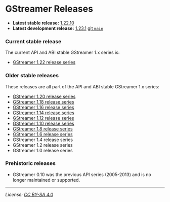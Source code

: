 # GStreamer Releases

- **Latest stable release:** [1.22.10][latest-stable]
- **Latest development release:** [1.23.1][1.23.1] [git `main`][latest-devel]

[latest-stable]: https://gstreamer.freedesktop.org/releases/1.22/#1.22.10
[latest-devel]: https://gitlab.freedesktop.org/gstreamer/gstreamer/
[1.23.1]: https://discourse.gstreamer.org/t/gstreamer-1-23-1-unstable-development-release/948

### Current stable release

The current API and ABI stable GStreamer 1.x series is:

- [GStreamer 1.22 release series](https://gstreamer.freedesktop.org/releases/1.22/)

### Older stable releases

These releases are all part of the API and ABI stable GStreamer 1.x series:

- [GStreamer 1.20 release series](https://gstreamer.freedesktop.org/releases/1.20/)
- [GStreamer 1.18 release series](https://gstreamer.freedesktop.org/releases/1.18/)
- [GStreamer 1.16 release series](https://gstreamer.freedesktop.org/releases/1.16/)
- [GStreamer 1.14 release series](https://gstreamer.freedesktop.org/releases/1.14/)
- [GStreamer 1.12 release series](https://gstreamer.freedesktop.org/releases/1.12/)
- [GStreamer 1.10 release series](https://gstreamer.freedesktop.org/releases/1.10/)
- [GStreamer 1.8 release series](https://gstreamer.freedesktop.org/releases/1.8/)
- [GStreamer 1.6 release series](https://gstreamer.freedesktop.org/releases/1.6/)
- GStreamer 1.4 release series
- GStreamer 1.2 release series
- GStreamer 1.0 release series

### Prehistoric releases

- GStreamer 0.10 was the previous API series (2005-2013) and is no longer
  maintained or supported.

- - -

*License: [CC BY-SA 4.0](http://creativecommons.org/licenses/by-sa/4.0/)*

